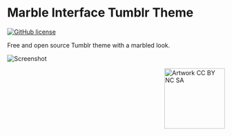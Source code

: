 # Marble Interface Tumblr Theme

[![GitHub license](https://img.shields.io/github/license/chrisvogt/marbleinterface-tumblr.svg?style=flat-square)]()

Free and open source Tumblr theme with a marbled look.

![Screenshot](http://i.imgur.com/GgxhP5s.gif)

<img align="right" src="http://mirrors.creativecommons.org/presskit/buttons/88x31/png/by-nc-sa.eu.png" width="140" alt="Artwork CC BY NC SA" />
